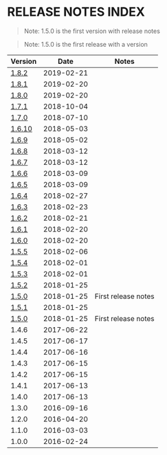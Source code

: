 # RELEASE NOTES INDEX

> Note: 1.5.0 is the first version with release notes

> Note: 1.5.0 is the first release with a version

| Version                           | Date       | Notes               |
|-----------------------------------|------------|---------------------|
| [1.8.2](RELEASE_NOTES_1.8.2.md) | 2019-02-21 |  |
| [1.8.1](RELEASE_NOTES_1.8.1.md) | 2019-02-20 |  |
| [1.8.0](RELEASE_NOTES_1.8.0.md) | 2019-02-20 |  |
| [1.7.1](RELEASE_NOTES_1.7.1.md) | 2018-10-04 |  |
| [1.7.0](RELEASE_NOTES_1.7.0.md) | 2018-07-10 |  |
| [1.6.10](RELEASE_NOTES_1.6.10.md) | 2018-05-03 |  |
| [1.6.9](RELEASE_NOTES_1.6.9.md) | 2018-05-02 |  |
| [1.6.8](RELEASE_NOTES_1.6.8.md) | 2018-03-12 |  |
| [1.6.7](RELEASE_NOTES_1.6.7.md) | 2018-03-12 |  |
| [1.6.6](RELEASE_NOTES_1.6.6.md) | 2018-03-09 |  |
| [1.6.5](RELEASE_NOTES_1.6.5.md) | 2018-03-09 |  |
| [1.6.4](RELEASE_NOTES_1.6.4.md) | 2018-02-27 |  |
| [1.6.3](RELEASE_NOTES_1.6.3.md) | 2018-02-23 |  |
| [1.6.2](RELEASE_NOTES_1.6.2.md) | 2018-02-21 |  |
| [1.6.1](RELEASE_NOTES_1.6.1.md) | 2018-02-20 |  |
| [1.6.0](RELEASE_NOTES_1.6.0.md) | 2018-02-20 |  |
| [1.5.5](RELEASE_NOTES_1.5.5.md) | 2018-02-06 |  |
| [1.5.4](RELEASE_NOTES_1.5.4.md) | 2018-02-01 |  |
| [1.5.3](RELEASE_NOTES_1.5.3.md) | 2018-02-01 |  |
| [1.5.2](RELEASE_NOTES_1.5.2.md) | 2018-01-25 |  |
| [1.5.0](RELEASE_NOTES_1.5.0.md) | 2018-01-25 | First release notes |
| [1.5.1](RELEASE_NOTES_1.5.1.md) | 2018-01-25 |  |
| [1.5.0](RELEASE_NOTES_1.5.0.md) | 2018-01-25 | First release notes |
| 1.4.6                             | 2017-06-22 |  |
| 1.4.5                             | 2017-06-17 |  |
| 1.4.4                             | 2017-06-16 |  |
| 1.4.3                             | 2017-06-15 |  |
| 1.4.2                             | 2017-06-15 |  |
| 1.4.1                             | 2017-06-13 |  |
| 1.4.0                             | 2017-06-13 |  |
| 1.3.0                             | 2016-09-16 |  |
| 1.2.0                             | 2016-04-20 |  |
| 1.1.0                             | 2016-03-03 |  |
| 1.0.0                             | 2016-02-24 |  |